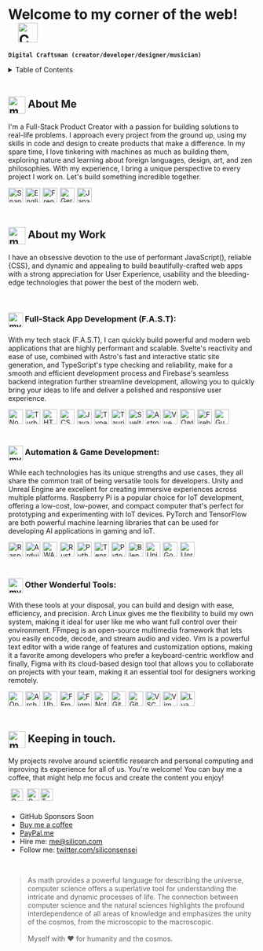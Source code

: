 <!-- Header -->
# Welcome to my corner of the web! <img alt="Colombia" align="center" height="40px" style="margin-left:20px;" src="https://api.iconify.design/twemoji/flag-colombia.svg" />
**`Digital Craftsman (creator/developer/designer/musician)`**

<!-- Table of Contents -->
<details>
  <summary>Table of Contents</summary>
  <ol>
    <li>
      <a href="#about-the-project">About The Project</a>
      <ul>
        <li><a href="#built-with">Built With</a></li>
      </ul>
    </li>
    <li>
      <a href="#getting-started">Getting Started</a>
      <ul>
        <li><a href="#prerequisites">Prerequisites</a></li>
        <li><a href="#installation">Installation</a></li>
      </ul>
    </li>
    <li><a href="#usage">Usage</a></li>
    <li><a href="#roadmap">Roadmap</a></li>
    <li><a href="#contributing">Contributing</a></li>
    <li><a href="#license">License</a></li>
    <li><a href="#contact">Contact</a></li>
    <li><a href="#acknowledgments">Acknowledgments</a></li>
  </ol>
</details>

<br/>

<h2><img alt="my-work" align="center" height="35px" src="https://api.iconify.design/emojione-v1/old-personal-computer.svg" /> About Me</h2>

I'm a Full-Stack Product Creator with a passion for building solutions to real-life problems. I approach every project from the ground up, using my skills in code and design to create products that make a difference. In my spare time, I love tinkering with machines as much as building them, exploring nature and learning about foreign languages, design, art, and zen philosophies. With my experience, I bring a unique perspective to every project I work on. Let's build something incredible together.

<img alt="Spanish" align="left" height="30px" style="margin-right:5px;" src="https://api.iconify.design/twemoji/flag-spain.svg" />
<img alt="English" align="left" height="30px" style="margin-right:5px;" src="https://api.iconify.design/twemoji/flag-united-kingdom.svg" />
<img alt="French" align="left" height="30px" style="margin-right:5px;" src="https://api.iconify.design/twemoji/flag-france.svg" />
<img alt="German" align="left" height="30px" style="margin-right:5px;" src="https://api.iconify.design/twemoji/flag-germany.svg" />
<img alt="Japanese" align="left" height="30px" src="https://api.iconify.design/twemoji/flag-japan.svg" />

<br/><br/><br/>

<h2><img alt="my-work" align="center" height="35px" src="https://api.iconify.design/material-symbols/code-blocks.svg" /> About my Work</h2>

I have an obsessive devotion to the use of performant JavaScript(), reliable {CSS}, and dynamic and appealing <HTML> to build beautifully-crafted web apps with a strong appreciation for User Experience, usability and the bleeding-edge technologies that power the best of the modern web.

<br/>

<h3><img alt="my-work" align="center" height="30px" src="https://api.iconify.design/noto/fire.svg" /> Full-Stack App Development (F.A.S.T):</h3>

With my tech stack (F.A.S.T), I can quickly build powerful and modern web applications that are highly performant and scalable. Svelte's reactivity and ease of use, combined with Astro's fast and interactive static site generation, and TypeScript's type checking and reliability, make for a smooth and efficient development process and Firebase's seamless backend integration further streamline development, allowing you to quickly bring your ideas to life and deliver a polished and responsive user experience.

<img alt="NodeJS" align="left" height="30px" style="margin-right:5px;" src="https://api.iconify.design/logos/nodejs-icon.svg" />
<img alt="Turborepo" align="left" height="30px" style="margin-right:5px;" src="https://api.iconify.design/logos/turborepo-icon.svg"/>
<img alt="HTML" align="left" height="30px" style="margin-right:5px;" src="https://api.iconify.design/vscode-icons/file-type-html.svg" />
<img alt="CSS" align="left" height="30px" style="margin-right:5px;" src="https://api.iconify.design/vscode-icons/file-type-css.svg" />
<img alt="JavaScript" align="left" height="30px" style="margin-right:5px;" src="https://api.iconify.design/logos/javascript.svg" />
<img alt="TypeScript" align="left" height="30px" style="margin-right:5px;" src="https://api.iconify.design/logos/typescript-icon.svg" />
<img alt="Tauri" align="left" height="30px" style="margin-right:5px;" src="https://api.iconify.design/logos/tauri.svg"/>
<img alt="Svelte" align="left" height="30px" style="margin-right:5px;" src="https://api.iconify.design/logos/svelte-icon.svg" />
<img alt="Astro" align="left" height="30px" style="margin-right:5px;" src="https://api.iconify.design/logos/astro-icon.svg"/>
<img alt="Vue" align="left" height="30px" style="margin-right:5px;" src="https://api.iconify.design/logos/vue.svg"/>
<img alt="Qwik" align="left" height="30px" style="margin-right:5px;" src="https://api.iconify.design/logos/qwik.svg" />
<img alt="Firebase" align="left" height="30px" style="margin-right:5px;" src="https://api.iconify.design/logos/firebase.svg"/>
<img alt="GunDB" align="left" height="30px" src="https://api.iconify.design/logos/gunjs.svg"/>

<br/><br/><br/>

<h3><img alt="my-work" align="center" height="30px" src="https://api.iconify.design/emojione-v1/old-personal-computer.svg" /> Automation & Game Development:</h3>

While each technologies has its unique strengths and use cases, they all share the common trait of being versatile tools for developers. Unity and Unreal Engine are excellent for creating immersive experiences across multiple platforms. Raspberry Pi is a popular choice for IoT development, offering a low-cost, low-power, and compact computer that's perfect for prototyping and experimenting with IoT devices. PyTorch and TensorFlow are both powerful machine learning libraries that can be used for developing AI applications in gaming and IoT.

<img alt="RaspberryPi" align="left" height="30px" style="margin-right:5px;" src="https://api.iconify.design/logos/raspberry-pi.svg"/>
<img alt="Arduino" align="left" height="30px" style="margin-right:5px;" src="https://api.iconify.design/logos/arduino.svg"/>
<img alt="WASM" align="left" height="30px" style="margin-right:5px;" src="https://api.iconify.design/logos/webassembly.svg" />
<img alt="Rust" align="left" height="30px" style="margin-right:5px;" src="https://api.iconify.design/logos/rust.svg" />
<img alt="Python" align="left" height="30px" style="margin-right:5px;" src="https://api.iconify.design/logos/python.svg" />
<img alt="TensorFlow" align="left" height="30px" style="margin-right:5px;" src="https://api.iconify.design/logos/tensorflow.svg"/>
<img alt="Pytorch" align="left" height="30px" style="margin-right:5px;" src="https://api.iconify.design/logos/pytorch-icon.svg"/>
<img alt="Blender" align="left" height="30px" style="margin-right:5px;" src="https://api.iconify.design/logos/blender.svg" />
<img alt="Unity" align="left" height="30px" style="margin-right:5px;" src="https://api.iconify.design/logos/unity.svg"/>
<img alt="Godot" align="left" height="30px" style="margin-right:5px;" src="https://api.iconify.design/logos/godot-icon.svg"/>
<img alt="Unreal" align="left" height="30px" src="https://api.iconify.design/logos/unrealengine-icon.svg"/>

<br/><br/><br/>

<h3><img alt="my-work" align="center" height="30px" src="https://api.iconify.design/emojione-v1/old-personal-computer.svg" /> Other Wonderful Tools:</h3>

With these tools at your disposal, you can build and design with ease, efficiency, and precision. Arch Linux gives me the flexibility to build my own system, making it ideal for user like me who want full control over their environment. FFmpeg is an open-source multimedia framework that lets you easily encode, decode, and stream audio and video. Vim is a powerful text editor with a wide range of features and customization options, making it a favorite among developers who prefer a keyboard-centric workflow and finally, Figma with its cloud-based design tool that allows you to collaborate on projects with your team, making it an essential tool for designers working remotely.

<img alt="OpenAI" align="left" height="30px" style="margin-right:5px;" src="https://api.iconify.design/logos/openai-icon.svg" />
<img alt="ArchLinux" align="left" height="30px" style="margin-right:5px;" src="https://api.iconify.design/logos/archlinux.svg" />
<img alt="Ubuntu" align="left" height="30px" style="margin-right:5px;" src="https://api.iconify.design/logos/ubuntu.svg" />
<img alt="FFmpeg" align="left" height="30px" style="margin-right:5px;" src="https://api.iconify.design/logos/ffmpeg-icon.svg" />
<img alt="Figma" align="left" height="30px" style="margin-right:5px;" src="https://api.iconify.design/logos/figma.svg" />
<img alt="Notion" align="left" height="30px" style="margin-right:5px;" src="https://api.iconify.design/logos/notion-icon.svg" />
<img alt="Git" align="left" height="30px" style="margin-right:5px;" src="https://api.iconify.design/logos/git-icon.svg" />
<img alt="GitHub" align="left" height="30px" style="margin-right:5px;" src="https://api.iconify.design/logos/github-octocat.svg" />
<img alt="VSCode" align="left" height="30px" style="margin-right:5px;" src="https://api.iconify.design/vscode-icons/file-type-vscode.svg" />
<img alt="Vim" align="left" height="30px" style="margin-right:5px;" src="https://api.iconify.design/logos/vim.svg" />
<img alt="Lua" align="left" height="30px" src="https://api.iconify.design/logos/lua.svg" />

<br/><br/><br/>

## <img alt="my-work" align="center" height="35px" src="https://api.iconify.design/twemoji/heart-with-ribbon.svg" /> Keeping in touch.

My projects revolve around scientific research and personal computing and inproving its experience for all of us. You're welcome! You can buy me a coffee, that might help me focus and create the content you enjoy!

<img alt="PayPal" align="left" height="25px" style="margin-left:5px;" src="https://api.iconify.design/logos/paypal.svg"/>
<img alt="Gmail" align="left" height="25px" style="margin-left:5px;" src="https://api.iconify.design/logos/google-gmail.svg"/>
<img alt="Twitter" align="left" height="25px" src="https://api.iconify.design/logos/twitter.svg"/>

<br/><br/>

- GitHub Sponsors Soon
- [Buy me a coffee](https://www.buymeacoffee.com/)
- [PayPal.me](https://www.paypal.com/paypalme)
- Hire me: me@silicon.com
- Follow me: [twitter.com/siliconsensei](https://twitter.com/siliconsensei)

<br/>

> As math provides a powerful language for describing the universe, computer science offers a superlative tool for understanding the intricate and dynamic processes of life. The connection between computer science and the natural sciences highlights the profound interdependence of all areas of knowledge and emphasizes the unity of the cosmos, from the microscopic to the macroscopic.
> <br><br>
> Myself with ❤️ for humanity and the cosmos.
